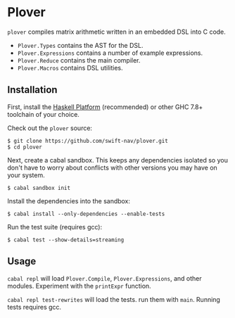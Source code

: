Plover
======

`plover` compiles matrix arithmetic written in an embedded DSL into C code.

 - `Plover.Types` contains the AST for the DSL.
 - `Plover.Expressions` contains a number of example expressions.
 - `Plover.Reduce` contains the main compiler.
 - `Plover.Macros` contains DSL utilities.

Installation
------------

First, install the [Haskell Platform](https://www.haskell.org/platform/)
(recommended) or other GHC 7.8+ toolchain of your choice.

Check out the `plover` source:

```
$ git clone https://github.com/swift-nav/plover.git
$ cd plover
```

Next, create a cabal sandbox. This keeps any dependencies isolated so you don't
have to worry about conflicts with other versions you may have on your system.

```
$ cabal sandbox init
```

Install the dependencies into the sandbox:

```
$ cabal install --only-dependencies --enable-tests
```

Run the test suite (requires gcc):

```
$ cabal test --show-details=streaming
```

Usage
-----

`cabal repl` will load `Plover.Compile`, `Plover.Expressions`, and other modules.
Experiment with the `printExpr` function.

`cabal repl test-rewrites` will load the tests. run them with `main`. Running
tests requires gcc.

